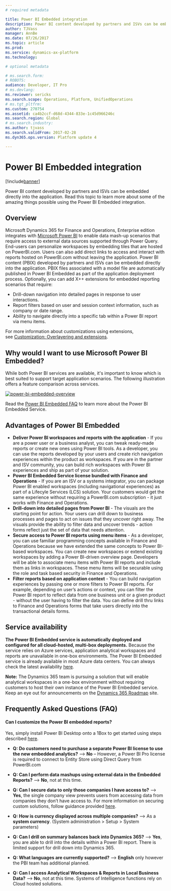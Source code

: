 ```yaml
---
# required metadata

title: Power BI Embedded integration
description: Power BI content developed by partners and ISVs can be embedded directly into the application. Read this topic to learn more about some of the amazing things possible using Power BI Embedded.
author: TJVass
manager: AnnBe
ms.date: 07/26/2017
ms.topic: article
ms.prod: 
ms.service: dynamics-ax-platform
ms.technology: 

# optional metadata

# ms.search.form: 
# ROBOTS: 
audience: Developer, IT Pro
# ms.devlang: 
ms.reviewer: sericks
ms.search.scope: Operations, Platform, UnifiedOperations
# ms.tgt_pltfrm: 
ms.custom: 270754
ms.assetid: ca4b2ccf-d68d-4344-833e-1c45d966246c
ms.search.region: Global
# ms.search.industry: 
ms.author: tjvass
ms.search.validFrom: 2017-02-28
ms.dyn365.ops.version: Platform update 4

---
```


# Power BI Embedded integration

[!include[banner](../includes/banner.md)]

Power BI content developed by partners and ISVs can be embedded directly into the application. Read this topic to learn more about some of the amazing things possible using the Power BI Embedded integration.

Overview
--------

Microsoft Dynamics 365 for Finance and Operations, Enterprise edition integrates with [Microsoft Power BI](http://www.powerbi.com/) to enable data mash-up scenarios that require access to external data sources supported through Power Query. End-users can personalize workspaces by embedding tiles that are hosted on PowerBI.com. Users can also add direct links to access and interact with reports hosted on PowerBI.com without leaving the application. Power BI content (PBIX) developed by partners and ISVs can be embedded directly into the application. PBIX files associated with a model file are automatically published in Power BI Embedded as part of the application deployment process. Optionally, you can add X++ extensions for embedded reporting scenarios that require:

-   Drill-down navigation into detailed pages in response to user interactions.
-   Report filters based on user and session context information, such as company or date range.
-   Ability to navigate directly into a specific tab within a Power BI report via menu items.

For more information about customizations using extensions, see [Customization: Overlayering and extensions](..\extensibility\customization-overlayering-extensions.md).

## Why would I want to use Microsoft Power BI Embedded?
While both Power BI services are available, it's important to know which is best suited to support target application scenarios. The following illustration offers a feature comparison across services.

[![power-bi-embedded-overview](https://msdynamics.blob.core.windows.net/media/2017/02/Power-BI-Embedded-Overview-1024x487.png)](https://msdynamics.blob.core.windows.net/media/2017/02/Power-BI-Embedded-Overview.png) 

Read the [Power BI Embedded FAQ](https://powerbi.microsoft.com/en-us/documentation/powerbi-frequently-asked-questions/) to learn more about the Power BI Embedded Service.

## Advantages of Power BI Embedded
-   **Deliver Power BI workspaces and reports with the application** - If you are a power user or a business analyst, you can tweak ready-made reports or create new ones using Power BI tools. As a developer, you can use the reports developed by your users and create rich navigation experiences within the product as workspaces. If you are in the partner and ISV community, you can build rich workspaces with Power BI experiences and ship as part of your solution.
-   **Power BI Embedded Service license bundled with Finance and Operations** - If you are an ISV or a systems integrator, you can package Power BI enabled workspaces (including navigational experiences) as part of a Lifecyle Services (LCS) solution. Your customers would get the same experience without requiring a PowerBI.com subscription - it just works with Finance and Operations.
-   **Drill-down into detailed pages from Power BI** - The visuals are the starting point for action. Your users can drill down to business processes and pages to act on issues that they uncover right away. The visuals provide the ability to filter data and uncover trends - action forms reflect just the set of data that needs attention.
-   **Secure access to Power BI reports using menu items** - As a developer, you can use familiar programming concepts available in Finance and Operations because we have extended the same concepts to Power BI-based workspaces. You can create new workspaces or extend existing workspaces by adding a Power BI-driven overview page. Developers will be able to associate menu items with Power BI reports and include them as links in workspaces. These menu items will be securable using the role and task based security in Finance and Operations.
-   **Filter reports based on application context** - You can build navigation experiences by passing one or more filters to Power BI reports. For example, depending on user’s actions or context, you can filter the Power BI report to reflect data from one business unit or a given product - without the user having to filter the data. You can define drill thru links to Finance and Operations forms that take users directly into the transactional details forms.

## Service availability
**The Power BI Embedded service is automatically deployed and configured for all cloud-hosted, multi-box deployments.**  Because the service relies on Azure services, application analytical workspaces and reports are unavailable in one-box environments.  The Power BI Embedded service is already available in most Azure data centers.  You can always check the latest availability [here](https://azure.microsoft.com/status/).  
 
**Note:** The Dynamics 365 team is pursuing a solution that will enable analytical workspaces in a one-box environment without requiring customers to host their own instance of the Power BI Embedded service.  Keep an eye out for announcements on the [Dynamics 365 Roadmap](http://roadmap.dynamics.com) site.
 
## Frequently Asked Questions (FAQ)

#### Can I customize the Power BI embedded reports?
Yes, simply install Power BI Desktop onto a 1Box to get started using steps described [here](https://docs.microsoft.com/en-us/dynamics365/unified-operations/dev-itpro/analytics/author-distribute-power-bi-reports?toc=dynamics365/unified-operations/fin-and-ops/toc.json).
 
-   **Q:    Do customers need to purchase a separate Power BI license to use the new embedded analytics?** -->
**No** – However, a Power BI Pro license is required to connect to Entity Store using Direct Query from PowerBI.com
 
-   **Q:    Can I perform data mashups using external data in the Embedded Reports?** -->
**No**, not at this time.
 
-  **Q:    Can I secure data to only those companies I have access to?** -->
**Yes**, the single company view prevents users from accessing data from companies they don’t have access to.  For more information on securing custom solutions, follow guidance provided [here](https://docs.microsoft.com/en-us/dynamics365/unified-operations/dev-itpro/analytics/secure-analytical-workspaces?toc=dynamics365/unified-operations/fin-and-ops/toc.json).
 
-  **Q:    How is currency displayed across multiple companies?** --> 
As a **system currency**. (System administration > Setup > System parameters)
 
-  **Q:    Can I drill on summary balances back into Dynamics 365?** --> 
**Yes**, you are able to drill into the details within a Power BI report. There is limited support for drill down into Dynamics 365.
 
-  **Q:    What languages are currently supported?** --> 
**English** only however the PBI team has additional planned.
 
-  **Q:    Can I access Analytical Workspaces & Reports in Local Business Data?** -->
**No**, not at this time.  Systems of Intelligence functions rely on Cloud hosted solutions.





